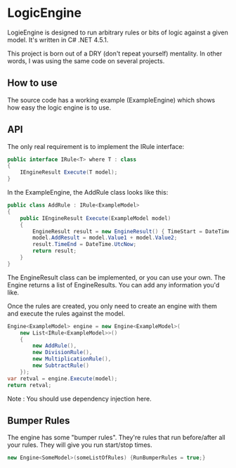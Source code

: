 LogicEngine
===========

LogieEngine is designed to run arbitrary rules or bits of logic against a given model. It's written in C# .NET 4.5.1.

This project is born out of a DRY (don't repeat yourself) mentality. In other words, I was using the same code on several projects.

 How to use
-----------

The source code has a working example (ExampleEngine) which shows how easy the logic engine is to use.

API
-----------

The only real requirement is to implement the IRule interface:

```c#
public interface IRule<T> where T : class
{
    IEngineResult Execute(T model);
}
```

In the ExampleEngine, the AddRule class looks like this:

```c#
public class AddRule : IRule<ExampleModel> 
{
    public IEngineResult Execute(ExampleModel model)
    {
        EngineResult result = new EngineResult() { TimeStart = DateTime.UtcNow, Name = GetType().ToString() };
        model.AddResult = model.Value1 + model.Value2;
        result.TimeEnd = DateTime.UtcNow;
        return result;
    }
}
```

The EngineResult class can be implemented, or you can use your own. The Engine returns a list of EngineResults. You can add any information you'd like.

Once the rules are created, you only need to create an engine with them and execute the rules against the model.

```c#
Engine<ExampleModel> engine = new Engine<ExampleModel>(
    new List<IRule<ExampleModel>>()
    {
        new AddRule(), 
        new DivisionRule(), 
        new MultiplicationRule(), 
        new SubtractRule()
    });
var retval = engine.Execute(model);
return retval;
```

Note : You should use dependency injection here.

Bumper Rules
------------
The engine has some "bumper rules". They're rules that run before/after all your rules. They will give you run start/stop times.

```c#
new Engine<SomeModel>(someListOfRules) {RunBumperRules = true;}
```


